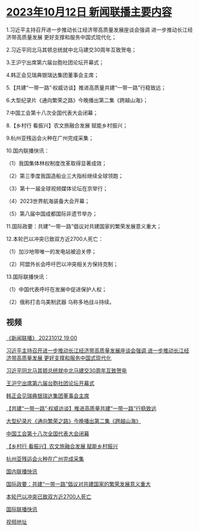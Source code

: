 # [2023年10月12日 新闻联播主要内容](https://tv.cctv.com/lm/xwlb/day/20231012.shtml)

1.习近平主持召开进一步推动长江经济带高质量发展座谈会强调 进一步推动长江经济带高质量发展 更好支撑和服务中国式现代化；

2.习近平同北马其顿总统就中北马建交30周年互致贺电；

3.王沪宁出席第六届台胞社团论坛开幕式；

4.韩正会见瑞典银瑞达集团董事会主席；

5.【共建“一带一路”·权威访谈】推进高质量共建“一带一路”行稳致远；

6.大型纪录片《通向繁荣之路》今晚播出第二集《跨越山海》；

7.中国工会第十八次全国代表大会闭幕；

8.【乡村行 看振兴】农文旅融合发展 赋能乡村振兴；

9.杭州亚残运会火种在广州完成采集；

10.国内联播快讯：

（1）我国集体林权制度改革取得显著成效；

（2）第三季度我国造船业三大指标继续全球领跑；

（3）第十一届全球视频媒体论坛在京举行；

（4）2023世界航海装备大会开幕；

（5）第八届中国成都国际非遗节举办；

11.国际政要：共建“一带一路”倡议对共建国家的繁荣发展意义重大；

12.本轮巴以冲突已致双方近2700人死亡：

（1）加沙地带唯一的发电站被迫关停；

（2）阿盟外长会呼吁巴以冲突相关方保持克制；

13.国际联播快讯：

（1）中国代表呼吁在发展中促进保护人权；

（2）俄称打击乌美制武器 乌称多地战斗持续。

## 视频

[《新闻联播》 20231012 19:00](https://tv.cctv.com/2023/10/12/VIDE6nXlSWIOczTxaiHVDJwK231012.shtml)

[习近平主持召开进一步推动长江经济带高质量发展座谈会强调 进一步推动长江经济带高质量发展 更好支撑和服务中国式现代化](https://tv.cctv.com/2023/10/12/VIDEys4hnbAG5sOfaWFji00C231012.shtml)

[习近平同北马其顿总统就中北马建交30周年互致贺电](https://tv.cctv.com/2023/10/12/VIDEwaxsEPCoFjE7VD7MMf3a231012.shtml)

[王沪宁出席第六届台胞社团论坛开幕式](https://tv.cctv.com/2023/10/12/VIDEhMYWqfA0GJUoP0YszPNz231012.shtml)

[韩正会见瑞典银瑞达集团董事会主席](https://tv.cctv.com/2023/10/12/VIDE1uQZX0tPbMcSVlJlEXJJ231012.shtml)

[【共建“一带一路”·权威访谈】推进高质量共建“一带一路”行稳致远](https://tv.cctv.com/2023/10/12/VIDEeCDuIMFT3pX1DxBnSnZM231012.shtml)

[大型纪录片《通向繁荣之路》今晚播出第二集《跨越山海》](https://tv.cctv.com/2023/10/12/VIDELCz5JadO5ZN9KBTcq127231012.shtml)

[中国工会第十八次全国代表大会闭幕](https://tv.cctv.com/2023/10/12/VIDE8ulkg1RJE9uR8vuNCc1Q231012.shtml)

[【乡村行 看振兴】农文旅融合发展 赋能乡村振兴](https://tv.cctv.com/2023/10/12/VIDEc6gS9F5UmLWs4AZnHEIN231012.shtml)

[杭州亚残运会火种在广州完成采集](https://tv.cctv.com/2023/10/12/VIDELDRZOHBv4hAPEnMpYumi231012.shtml)

[国内联播快讯](https://tv.cctv.com/2023/10/12/VIDELiGs60cZqEHmZ5duZG89231012.shtml)

[国际政要：共建“一带一路”倡议对共建国家的繁荣发展意义重大](https://tv.cctv.com/2023/10/12/VIDE4nm7MpeoyFVOUZaQFKsf231012.shtml)

[本轮巴以冲突已致双方近2700人死亡](https://tv.cctv.com/2023/10/12/VIDET3U5aq9SvKK5EDrfRDcP231012.shtml)

[国际联播快讯](https://tv.cctv.com/2023/10/12/VIDE41RDPKEdUoJlEkrUYMIH231012.shtml)

[视频地址](https://tv.cctv.com/lm/xwlb/day/20231012.shtml) 

